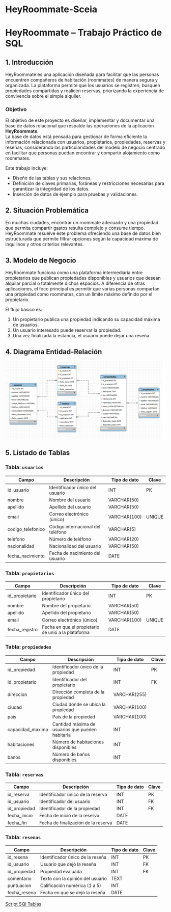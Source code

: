 # HeyRoommate-Sceia

# HeyRoommate – Trabajo Práctico de SQL

## 1. Introducción
HeyRoommate es una aplicación diseñada para facilitar que las personas encuentren compañeros de habitación (roommates) de manera segura y organizada. La plataforma permite que los usuarios se registren, busquen propiedades compartidas y realicen reservas, priorizando la experiencia de convivencia sobre el simple alquiler.

### Objetivo
El objetivo de este proyecto es diseñar, implementar y documentar una base de datos relacional que respalde las operaciones de la aplicación **HeyRoommate**.  
La base de datos está pensada para gestionar de forma eficiente la información relacionada con usuarios, propietarios, propiedades, reservas y reseñas, considerando las particularidades del modelo de negocio centrado en facilitar que personas puedan encontrar y compartir alojamiento como roommates.

Este trabajo incluye:  
- Diseño de las tablas y sus relaciones.  
- Definición de claves primarias, foráneas y restricciones necesarias para garantizar la integridad de los datos.  
- Inserción de datos de ejemplo para pruebas y validaciones.

## 2. Situación Problemática
En muchas ciudades, encontrar un roommate adecuado y una propiedad que permita compartir gastos resulta complejo y consume tiempo. HeyRoommate resuelve este problema ofreciendo una base de datos bien estructurada que permite filtrar opciones según la capacidad máxima de inquilinos y otros criterios relevantes.

## 3. Modelo de Negocio
HeyRoommate funciona como una plataforma intermediaria entre propietarios que publican propiedades disponibles y usuarios que desean alquilar parcial o totalmente dichos espacios. A diferencia de otras aplicaciones, el foco principal es permitir que varias personas compartan una propiedad como roommates, con un límite máximo definido por el propietario.

El flujo básico es:  
1. Un propietario publica una propiedad indicando su capacidad máxima de usuarios.  
2. Un usuario interesado puede reservar la propiedad.  
3. Una vez finalizada la estancia, el usuario puede dejar una reseña.

## 4. Diagrama Entidad-Relación
![Grafico Diagrama E-R](Diagrama_ER.png)


## 5. Listado de Tablas

### Tabla: `usuarios`
| Campo              | Descripción                                        | Tipo de dato    | Clave        |
|--------------------|----------------------------------------------------|-----------------|--------------|
| id_usuario         | Identificador único del usuario                     | INT             | PK           |
| nombre             | Nombre del usuario                                 | VARCHAR(50)     |              |
| apellido           | Apellido del usuario                               | VARCHAR(50)     |              |
| email              | Correo electrónico (único)                         | VARCHAR(100)    | UNIQUE       |
| codigo_telefonico  | Código internacional del teléfono                  | VARCHAR(5)      |              |
| telefono           | Número de teléfono                                 | VARCHAR(20)     |              |
| nacionalidad       | Nacionalidad del usuario                           | VARCHAR(50)     |              |
| fecha_nacimiento   | Fecha de nacimiento del usuario                    | DATE            |              |

### Tabla: `propietarios`
| Campo             | Descripción                                        | Tipo de dato    | Clave        |
|-------------------|----------------------------------------------------|-----------------|--------------|
| id_propietario    | Identificador único del propietario                 | INT             | PK           |
| nombre            | Nombre del propietario                             | VARCHAR(50)     |              |
| apellido          | Apellido del propietario                           | VARCHAR(50)     |              |
| email             | Correo electrónico (único)                         | VARCHAR(100)    | UNIQUE       |
| fecha_registro    | Fecha en que el propietario se unió a la plataforma | DATE            |              |

### Tabla: `propiedades`
| Campo               | Descripción                                        | Tipo de dato    | Clave        |
|---------------------|----------------------------------------------------|-----------------|--------------|
| id_propiedad        | Identificador único de la propiedad                 | INT             | PK           |
| id_propietario      | Identificador del propietario                       | INT             | FK           |
| direccion           | Dirección completa de la propiedad                  | VARCHAR(255)    |              |
| ciudad              | Ciudad donde se ubica la propiedad                  | VARCHAR(100)    |              |
| pais                | País de la propiedad                                | VARCHAR(100)    |              |
| capacidad_maxima    | Cantidad máxima de usuarios que pueden habitarla    | INT             |              |
| habitaciones        | Número de habitaciones disponibles                  | INT             |              |
| banos               | Número de baños disponibles                         | INT             |              |

### Tabla: `reservas`
| Campo            | Descripción                                        | Tipo de dato    | Clave        |
|------------------|----------------------------------------------------|-----------------|--------------|
| id_reserva       | Identificador único de la reserva                   | INT             | PK           |
| id_usuario       | Identificador del usuario                           | INT             | FK           |
| id_propiedad     | Identificador de la propiedad                       | INT             | FK           |
| fecha_inicio     | Fecha de inicio de la reserva                       | DATE            |              |
| fecha_fin        | Fecha de finalización de la reserva                 | DATE            |              |

### Tabla: `resenas`
| Campo            | Descripción                                        | Tipo de dato    | Clave        |
|------------------|----------------------------------------------------|-----------------|--------------|
| id_resena        | Identificador único de la reseña                    | INT             | PK           |
| id_usuario       | Usuario que dejó la reseña                          | INT             | FK           |
| id_propiedad     | Propiedad evaluada                                  | INT             | FK           |
| comentario       | Texto con la opinión del usuario                    | TEXT            |              |
| puntuacion       | Calificación numérica (1 a 5)                       | INT             |              |
| fecha_resena     | Fecha en que se dejó la reseña                      | DATE            |              |

[Script SQl Tablas](tablas.sql)
